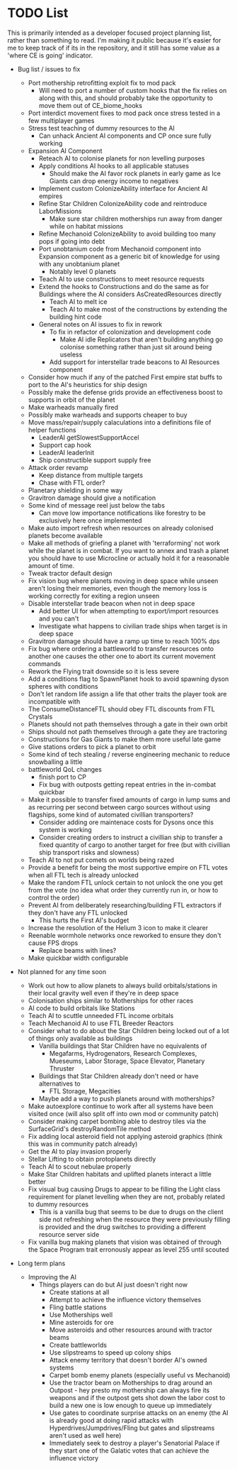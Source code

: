 # TODO List

This is primarily intended as a developer focused project planning list, rather than something to read. I'm making it public because it's easier for me to keep track of if its in the repository, and it still has some value as a 'where CE is going' indicator.

- Bug list / issues to fix
  - Port mothership retrofitting exploit fix to mod pack
    - Will need to port a number of custom hooks that the fix relies on along with this, and should probably take the opportunity to move them out of CE_biome_hooks
  - Port interdict movement fixes to mod pack once stress tested in a few multiplayer games
  - Stress test teaching of dummy resources to the AI
    - Can unhack Ancient AI components and CP once sure fully working
  - Expansion AI Component
    - Reteach AI to colonise planets for non levelling purposes
    - Apply conditions AI hooks to all applicable statuses
      - Should make the AI favor rock planets in early game as Ice Giants can drop energy income to negatives
    - Implement custom ColonizeAbility interface for Ancient AI empires
    - Refine Star Children ColonizeAbility code and reintroduce LaborMissions
      - Make sure star children motherships run away from danger while on habitat missions
    - Refine Mechanoid ColonizeAbility to avoid building too many pops if going into debt
    - Port unobtanium code from Mechanoid component into Expansion component as a generic bit of knowledge for using with any unobtanium planet
      - Notably level 0 planets
    - Teach AI to use constructions to meet resource requests
    - Extend the hooks to Constructions and do the same as for Buildings where the AI considers AsCreatedResources directly
        - Teach AI to melt ice
        - Teach AI to make most of the constructions by extending the building hint code
    - General notes on AI issues to fix in rework
      - To fix in refactor of colonization and development code
        - Make AI idle Replicators that aren't building anything go colonise something rather than just sit around being useless
      - Add support for interstellar trade beacons to AI Resources component
  - Consider how much if any of the patched First empire stat buffs to port to the AI's heuristics for ship design
  - Possibly make the defense grids provide an effectiveness boost to supports in orbit of the planet
  - Make warheads manually fired
  - Possibly make warheads and supports cheaper to buy
  - Move mass/repair/supply calaculations into a definitions file of helper functions
    - LeaderAI getSlowestSupportAccel
    - Support cap hook
    - LeaderAI leaderInit
    - Ship constructible support supply free
  - Attack order revamp
    - Keep distance from multiple targets
    - Chase with FTL order?
  - Planetary shielding in some way
  - Gravitron damage should give a notification
  - Some kind of message reel just below the tabs
    - Can move low importance notifications like forestry to be exclusively here once implemented
  - Make auto import refresh when resources on already colonised planets become available
  - Make all methods of griefing a planet with 'terraforming' not work while the planet is in combat. If you want to annex and trash a planet you should have to use Microcline or actually hold it for a reasonable amount of time.
  - Tweak tractor default design
  - Fix vision bug where planets moving in deep space while unseen aren't losing their memories, even though the memory loss is working correctly for exiting a region unseen
  - Disable interstellar trade beacon when not in deep space
    - Add better UI for when attempting to export/import resources and you can't
    - Investigate what happens to civilian trade ships when target is in deep space
  - Gravitron damage should have a ramp up time to reach 100% dps
  - Fix bug where ordering a battleworld to transfer resources onto another one causes the other one to abort its current movement commands
  - Rework the Flying trait downside so it is less severe
  - Add a conditions flag to SpawnPlanet hook to avoid spawning dyson spheres with conditions
  - Don't let random life assign a life that other traits the player took are incompatible with
  - The ConsumeDistanceFTL should obey FTL discounts from FTL Crystals
  - Planets should not path themselves through a gate in their own orbit
  - Ships should not path themselves through a gate they are tractoring
  - Constructions for Gas Giants to make them more useful late game
  - Give stations orders to pick a planet to orbit
  - Some kind of tech stealing / reverse engineering mechanic to reduce snowballing a little
  - battleworld QoL changes
    - finish port to CP
    - Fix bug with outposts getting repeat entries in the in-combat quickbar
  - Make it possible to transfer fixed amounts of cargo in lump sums and as recurring per second between cargo sources without using flagships, some kind of automated civillian transporters?
    - Consider adding ore maintenace costs for Dysons once this system is working
    - Consider creating orders to instruct a civillian ship to transfer a fixed quantity of cargo to another target for free (but with civillian ship transport risks and slowness)
  - Teach AI to not put comets on worlds being razed
  - Provide a benefit for being the most supportive empire on FTL votes when all FTL tech is already unlocked
  - Make the random FTL unlock certain to not unlock the one you get from the vote (no idea what order they currently run in, or how to control the order)
  - Prevent AI from deliberately researching/building FTL extractors if they don't have any FTL unlocked
    - This hurts the First AI's budget
  - Increase the resolution of the Helium 3 icon to make it clearer
  - Reenable wormhole networks once reworked to ensure they don't cause FPS drops
    - Replace beams with lines?
  - Make quickbar width configurable

- Not planned for any time soon
  - Work out how to allow planets to always build orbitals/stations in their local gravity well even if they're in deep space
  - Colonisation ships similar to Motherships for other races
  - AI code to build orbitals like Stations
  - Teach AI to scuttle unneeded FTL income orbitals
  - Teach Mechanoid AI to use FTL Breeder Reactors
  - Consider what to do about the Star Children being locked out of a lot of things only available as buildings
    - Vanilla buildings that Star Children have no equivalents of
      - Megafarms, Hydrogenators, Research Complexes, Mueseums, Labor Storage, Space Elevator, Planetary Thruster
    - Buildings that Star Children already don't need or have alternatives to
      - FTL Storage, Megacities
    - Maybe add a way to push planets around with motherships?
  - Make autoexplore continue to work after all systems have been visited once (will also split off into own mod or community patch)
  - Consider making carpet bombing able to destroy tiles via the SurfaceGrid's destroyRandomTile method
  - Fix adding local asteroid field not applying asteroid graphics (think this was in community patch already)
  - Get the AI to play invasion properly
  - Stellar Lifting to obtain protoplanets directly
  - Teach AI to scout nebulae properly
  - Make Star Children habitats and uplifted planets interact a little better
  - Fix visual bug causing Drugs to appear to be filling the Light class requirement for planet levelling when they are not, probably related to dummy resources
    - This is a vanilla bug that seems to be due to drugs on the client side not refreshing when the resource they were previously filling is provided and the drug switches to providing a different resource server side
  -  Fix vanilla bug making planets that vision was obtained of through the Space Program trait erronously appear as level 255 until scouted

- Long term plans
  - Improving the AI
    - Things players can do but AI just doesn't right now
      - Create stations at all
      - Attempt to achieve the influence victory themselves
      - Fling battle stations
      - Use Motherships well
      - Mine asteroids for ore
      - Move asteroids and other resources around with tractor beams
      - Create battleworlds
      - Use slipstreams to speed up colony ships
      - Attack enemy territory that doesn't border AI's owned systems
      - Carpet bomb enemy planets (especially useful vs Mechanoid)
      - Use the tractor beam on Motherships to drag around an Outpost - hey presto my mothership can always fire its weapons and if the outpost gets shot down the labor cost to build a new one is low enough to queue up immediately
      - Use gates to coordinate surprise attacks on an enemy (the AI is already good at doing rapid attacks with Hyperdrives/Jumpdrives/Fling but gates and slipstreams aren't used as well here)
      - Immediately seek to destroy a player's Senatorial Palace if they start one of the Galatic votes that can achieve the influence victory
